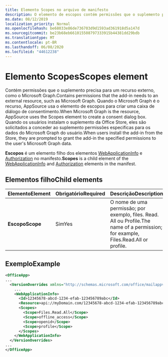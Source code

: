 ```yaml
---
title: Elemento Scopes no arquivo de manifesto
description: O elemento de escopos contém permissões que o suplemento precisa para se conectar a um recurso externo.
ms.date: 08/12/2019
localization_priority: Normal
ms.openlocfilehash: be68033e86de736703d9d1593ad361918d5a147d
ms.sourcegitcommit: be23b68eb661015508797333915b44381dd29bdb
ms.translationtype: MT
ms.contentlocale: pt-BR
ms.lasthandoff: 06/08/2020
ms.locfileid: "44612238"
---
```

# <a name="scopes-element"></a><span data-ttu-id="3dd65-103">Elemento Scopes</span><span class="sxs-lookup"><span data-stu-id="3dd65-103">Scopes element</span></span>

<span data-ttu-id="3dd65-104">Contém permissões que o suplemento precisa para um recurso externo, como o Microsoft Graph.</span><span class="sxs-lookup"><span data-stu-id="3dd65-104">Contains permissions that the add-in needs to an external resource, such as Microsoft Graph.</span></span> <span data-ttu-id="3dd65-105">Quando o Microsoft Graph é o recurso, AppSource usa o elemento de escopos para criar uma caixa de diálogo de consentimento.</span><span class="sxs-lookup"><span data-stu-id="3dd65-105">When Microsoft Graph is the resource, AppSource uses the Scopes element to create a consent dialog box.</span></span> <span data-ttu-id="3dd65-106">Quando os usuários instalam o suplemento da Office Store, eles são solicitados a conceder ao suplemento permissões especificas para os dados do Microsoft Graph do usuário.</span><span class="sxs-lookup"><span data-stu-id="3dd65-106">When users install the add-in from the Store, they are prompted to grant the add-in the specified permissions to the user's Microsoft Graph data.</span></span>

<span data-ttu-id="3dd65-107">**Escopos** é um elemento filho dos elementos [WebApplicationInfo](webapplicationinfo.md) e [Authorization](authorization.md) no manifesto.</span><span class="sxs-lookup"><span data-stu-id="3dd65-107">**Scopes** is a child element of the [WebApplicationInfo](webapplicationinfo.md) and [Authorization](authorization.md) elements in the manifest.</span></span>

## <a name="child-elements"></a><span data-ttu-id="3dd65-108">Elementos filho</span><span class="sxs-lookup"><span data-stu-id="3dd65-108">Child elements</span></span>

|  <span data-ttu-id="3dd65-109">Elemento</span><span class="sxs-lookup"><span data-stu-id="3dd65-109">Element</span></span> |  <span data-ttu-id="3dd65-110">Obrigatório</span><span class="sxs-lookup"><span data-stu-id="3dd65-110">Required</span></span>  |  <span data-ttu-id="3dd65-111">Descrição</span><span class="sxs-lookup"><span data-stu-id="3dd65-111">Description</span></span>  |
|:-----|:-----|:-----|
|  <span data-ttu-id="3dd65-112">**Escopo**</span><span class="sxs-lookup"><span data-stu-id="3dd65-112">**Scope**</span></span>                |  <span data-ttu-id="3dd65-113">Sim</span><span class="sxs-lookup"><span data-stu-id="3dd65-113">Yes</span></span>     |   <span data-ttu-id="3dd65-114">O nome de uma permissão; por exemplo, files. Read. All ou Profile.</span><span class="sxs-lookup"><span data-stu-id="3dd65-114">The name of a permission; for example, Files.Read.All or profile.</span></span> |

## <a name="example"></a><span data-ttu-id="3dd65-115">Exemplo</span><span class="sxs-lookup"><span data-stu-id="3dd65-115">Example</span></span>

```xml
<OfficeApp>
...
  <VersionOverrides xmlns="http://schemas.microsoft.com/office/mailappversionoverrides" xsi:type="VersionOverridesV1_0">
    ...
    <WebApplicationInfo>
      <Id>12345678-abcd-1234-efab-123456789abc</Id>
      <Resource>api://myDomain.com/12345678-abcd-1234-efab-123456789abc<Resource>
      <Scopes>
        <Scope>Files.Read.All</Scope>
        <Scope>offline_access</Scope>
        <Scope>openid</Scope>
        <Scope>profile</Scope>
      </Scopes>
    </WebApplicationInfo>
  </VersionOverrides>
...
</OfficeApp>
```
